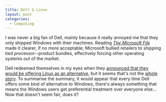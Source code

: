 ```yaml
---
title: Dell & Linux
layout: post
categories:
  - Computing
---
```

I was never a big fan of Dell, mainly because it really annoyed me that they only shipped Windows with their machines. Reading [_The Microsoft File_](https://www.amazon.com/Microsoft-File-Secret-against-Gates/dp/0812927168) made it clearer, if no more acceptable; Microsoft bullied retailers to shipping tied processor--product bundles, effectively forcing other operating systems out of the market.

Dell redeemed themselves in my eyes when they [announced that they would be offering Linux as an alternative](https://blog.dell.com/en-us/13147/), but it seems that's not the [whole story](https://rudd-o.com/linux-and-free-software/dell-paying-lip-service-only-to-linux). To summarise the summary, it would appear that every time Dell offers some kind of alternative to Windows, there's always something that means the Windows users get preferential treatment over everyone else... Now that doesn't seem fair, does it?
